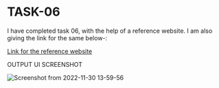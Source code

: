 # TASK-06

I have completed task 06, with the help of a reference website. I am also giving the link for the same below-:

[Link for the reference website](https://blog.codemagic.io/flutter-flame-game-development/)

OUTPUT UI SCREENSHOT

![Screenshot from 2022-11-30 13-59-56](https://user-images.githubusercontent.com/98250904/204998834-5b720dc6-a315-487e-8ef7-77cfa9e870f2.png)
